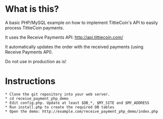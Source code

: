 # What is this?
A basic PHP/MySQL example on how to implement TittieCoin's API to easily process TittieCoin payments.

It uses the Receive Payments API: http://api.tittiecoin.com/

It automatically updates the order with the received payments (using Receive Payments API).

Do not use in production as is!

# Instructions
	* Clone the git repository into your web server.
	* cd receive_payment_php_demo
	* Edit config.php. Update at least $DB_*, $MY_SITE and $MY_ADDRESS
	* Run install.php to create the required DB tables
	* Open the demo: http://example.com/receive_payment_php_demo/index.php
